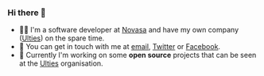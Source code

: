 ### Hi there 👋

- 👨‍💻 I'm a software developer at [Novasa](https://novasa.com) and have my own company ([Ulties](https://ulties.com)) on the spare time.
- 💌 You can get in touch with me at [email](mailto:mark@ulties.com), [Twitter](https://twitter.com/webmanio) or [Facebook](https://facebook.com/marktopper).
- 🔨 Currently I'm working on some **open source** projects that can be seen at the [Ulties](https://github.com/ulties) organisation.

<!--
**marktopper/marktopper** is a ✨ _special_ ✨ repository because its `README.md` (this file) appears on your GitHub profile.

Here are some ideas to get you started:

- 🔭 I’m currently working on ...
- 🌱 I’m currently learning ...
- 👯 I’m looking to collaborate on ...
- 🤔 I’m looking for help with ...
- 💬 Ask me about ...
- 📫 How to reach me: ...
- 😄 Pronouns: ...
- ⚡ Fun fact: ...
-->
